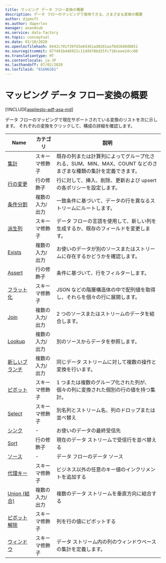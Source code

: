 ```yaml
---
title: マッピング データ フロー変換の概要
description: データ フローのマッピングで使用できる、さまざまな変換の概要
author: djpmsft
ms.author: daperlov
manager: anandsub
ms.service: data-factory
ms.topic: conceptual
ms.date: 03/10/2020
ms.openlocfilehash: 0442c701f39fd3e84361ad0201aaf8d1840d8851
ms.sourcegitcommit: 877491bd46921c11dd478bd25fc718ceee2dcc08
ms.translationtype: HT
ms.contentlocale: ja-JP
ms.lasthandoff: 07/02/2020
ms.locfileid: "81606281"
---
```

# <a name="mapping-data-flow-transformation-overview"></a>マッピング データ フロー変換の概要

[!INCLUDE[appliesto-adf-asa-md](includes/appliesto-adf-asa-md.md)] 

データ フローのマッピングで現在サポートされている変換のリストを次に示します。 それぞれの変換をクリックして、構成の詳細を確認します。

| Name | カテゴリ | 説明 |
| ---- | -------- | ----------- |
| [集計](data-flow-aggregate.md) | スキーマ修飾子 | 既存の列または計算列によってグループ化される、SUM、MIN、MAX、COUNT などのさまざまな種類の集計を定義できます。 | 
| [行の変更](data-flow-alter-row.md) | 行の修飾子 | 行に対して、挿入、削除、更新および upsert の各ポリシーを設定します。 |
| [条件分割](data-flow-conditional-split.md) | 複数の入力/出力 | 一致条件に基づいて、データの行を異なるストリームにルートします。 |
| [派生列](data-flow-derived-column.md) | スキーマ修飾子 | データ フローの言語を使用して、新しい列を生成するか、既存のフィールドを変更します。 | 
| [Exists](data-flow-exists.md) | 複数の入力/出力 | お使いのデータが別のソースまたはストリームに存在するかどうかを確認します。 | 
| [Assert](data-flow-filter.md) | 行の修飾子 | 条件に基づいて、行をフィルターします。 |
| [フラット化](data-flow-flatten.md) | スキーマ修飾子 |  JSON などの階層構造体の中で配列値を取得し、それらを個々の行に展開します。 |
| [Join](data-flow-join.md) | 複数の入力/出力 |  2 つのソースまたはストリームのデータを結合します。 |
| [Lookup](data-flow-lookup.md) | 複数の入力/出力 | 別のソースからデータを参照します。 |
| [新しいブランチ](data-flow-new-branch.md) | 複数の入力/出力 | 同じデータ ストリームに対して複数の操作と変換を行います。 |
| [ピボット](data-flow-pivot.md) | スキーマ修飾子 | 1 つまたは複数のグループ化された列が、個々の列に変換された個別の行の値を持つ集計。 |
| [Select](data-flow-select.md) | スキーマ修飾子 | 別名列とストリーム名、列のドロップまたは並べ替え |
| [シンク](data-flow-sink.md) | - | お使いのデータの最終受信先 |
| [Sort](data-flow-sort.md) | 行の修飾子 | 現在のデータ ストリームで受信行を並べ替える |
| [ソース](data-flow-source.md) | - | データ フローのデータ ソース |
| [代理キー](data-flow-surrogate-key.md) | スキーマ修飾子 | ビジネス以外の任意のキー値のインクリメントを追加する |
| [Union (結合)](data-flow-union.md) | 複数の入力/出力 | 複数のデータ ストリームを垂直方向に結合する |
| [ピボット解除](data-flow-unpivot.md) | スキーマ修飾子 | 列を行の値にピボットする |
| [ウィンドウ](data-flow-window.md) | スキーマ修飾子 |  データ ストリーム内の列のウィンドウベースの集計を定義します。 |
